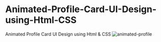 # Animated-Profile-Card-UI-Design-using-Html-CSS
Animated Profile Card UI Design using Html &amp; CSS
![animated-profile](https://user-images.githubusercontent.com/65412918/176069068-7d503477-655a-4cc2-a957-378e23e7a813.png)
